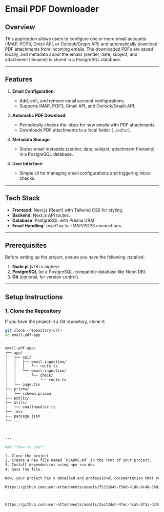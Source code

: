 # Email PDF Downloader

## Overview

This application allows users to configure one or more email accounts (IMAP, POP3, Gmail API, or Outlook/Graph API) and automatically download PDF attachments from incoming emails. The downloaded PDFs are saved locally, and metadata about the emails (sender, date, subject, and attachment filename) is stored in a PostgreSQL database.

---

## Features

1. **Email Configuration**:
   - Add, edit, and remove email account configurations.
   - Supports IMAP, POP3, Gmail API, and Outlook/Graph API.

2. **Automatic PDF Download**:
   - Periodically checks the inbox for new emails with PDF attachments.
   - Downloads PDF attachments to a local folder (`./pdfs/`).

3. **Metadata Storage**:
   - Stores email metadata (sender, date, subject, attachment filename) in a PostgreSQL database.

4. **User Interface**:
   - Simple UI for managing email configurations and triggering inbox checks.

---

## Tech Stack

- **Frontend**: Next.js (React) with Tailwind CSS for styling.
- **Backend**: Next.js API routes.
- **Database**: PostgreSQL with Prisma ORM.
- **Email Handling**: `imapflow` for IMAP/POP3 connections.

---

## Prerequisites

Before setting up the project, ensure you have the following installed:

1. **Node.js** (v18 or higher).
2. **PostgreSQL** (or a PostgreSQL-compatible database like Neon DB).
3. **Git** (optional, for version control).

---

## Setup Instructions

### 1. Clone the Repository

If you have the project in a Git repository, clone it:

```bash
git clone <repository-url>
cd email-pdf-app


email-pdf-app/
├── app/
│   ├── api/
│   │   ├── email-ingestion/
│   │   │   └── route.ts
│   │   └── email-ingestion/
│   │       └── check/
│   │           └── route.ts
│   └── page.tsx
├── prisma/
│   └── schema.prisma
├── public/
├── utils/
│   └── emailHandler.ts
├── .env
├── package.json
└── ...



---

### **How to Use**

1. Clone the project
2. Create a new file named `README.md` in the root of your project.
3. Install dependencies using npm run dev
4. Save the file.

Now, your project has a detailed and professional documentation that you can share with others! 🚀

https://github.com/user-attachments/assets/f533264d-f50d-41d8-9c48-3b92d369c8db



https://github.com/user-attachments/assets/2ac43ddd-4fec-4ca5-bf51-d243d4db5c89

